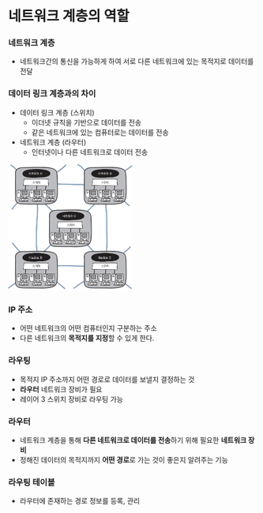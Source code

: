 # 네트워크 계층의 역할

### 네트워크 계층

- 네트워크간의 통신을 가능하게 하여 서로 다른 네트워크에 있는 목적지로 데이터를 전달

### 데이터 링크 계층과의 차이

- 데이터 링크 계층 (스위치)
    - 이더넷 규칙을 기반으로 데이터를 전송
    - 같은 네트워크에 있는 컴퓨터로는 데이터를 전송
- 네트워크 계층 (라우터)
    - 인터넷이나 다른 네트워크로 데이터 전송
    
<img src="img/네트워크.png" width="50%" height="50%">

### IP 주소

- 어떤 네트워크의 어떤 컴퓨터인지 구분하는 주소
- 다른 네트워크의 **목적지를 지정**할 수 있게 한다.

### 라우팅

- 목적지 IP 주소까지 어떤 경로로 데이터를 보낼지 결정하는 것
- **라우터** 네트워크 장비가 필요
- 레이어 3 스위치 장비로 라우팅 가능

### 라우터

- 네트워크 계층을 통해 **다른 네트워크로 데이터를 전송**하기 위해 필요한 **네트워크 장비**
- 정해진 데이터의 목적지까지 **어떤 경로**로 가는 것이 좋은지 알려주는 기능

### 라우팅 테이블

- 라우터에 존재하는 경로 정보를 등록, 관리
